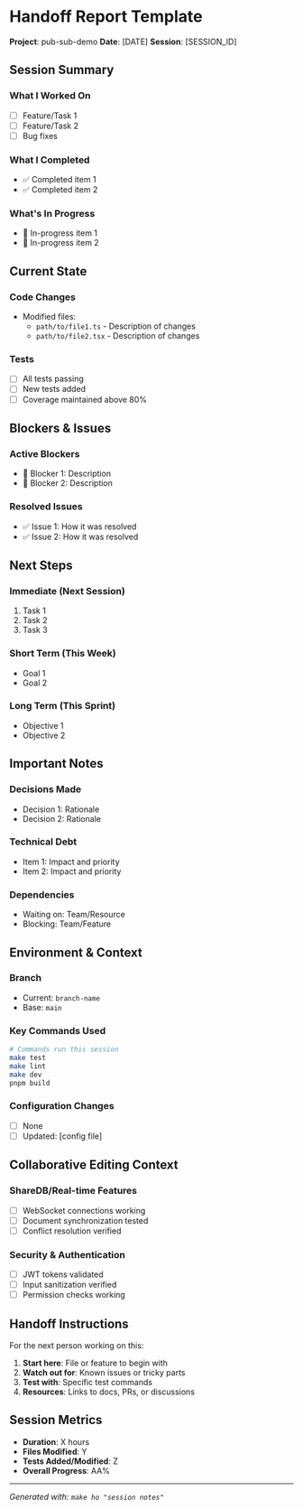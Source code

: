 # Handoff Report Template

**Project**: pub-sub-demo
**Date**: [DATE]
**Session**: [SESSION_ID]

## Session Summary

### What I Worked On

- [ ] Feature/Task 1
- [ ] Feature/Task 2
- [ ] Bug fixes

### What I Completed

- ✅ Completed item 1
- ✅ Completed item 2

### What's In Progress

- 🔄 In-progress item 1
- 🔄 In-progress item 2

## Current State

### Code Changes

- Modified files:
  - `path/to/file1.ts` - Description of changes
  - `path/to/file2.tsx` - Description of changes

### Tests

- [ ] All tests passing
- [ ] New tests added
- [ ] Coverage maintained above 80%

## Blockers & Issues

### Active Blockers

- 🚧 Blocker 1: Description
- 🚧 Blocker 2: Description

### Resolved Issues

- ✅ Issue 1: How it was resolved
- ✅ Issue 2: How it was resolved

## Next Steps

### Immediate (Next Session)

1. Task 1
2. Task 2
3. Task 3

### Short Term (This Week)

- Goal 1
- Goal 2

### Long Term (This Sprint)

- Objective 1
- Objective 2

## Important Notes

### Decisions Made

- Decision 1: Rationale
- Decision 2: Rationale

### Technical Debt

- Item 1: Impact and priority
- Item 2: Impact and priority

### Dependencies

- Waiting on: Team/Resource
- Blocking: Team/Feature

## Environment & Context

### Branch

- Current: `branch-name`
- Base: `main`

### Key Commands Used

```bash
# Commands run this session
make test
make lint
make dev
pnpm build
```

### Configuration Changes

- [ ] None
- [ ] Updated: [config file]

## Collaborative Editing Context

### ShareDB/Real-time Features

- [ ] WebSocket connections working
- [ ] Document synchronization tested
- [ ] Conflict resolution verified

### Security & Authentication

- [ ] JWT tokens validated
- [ ] Input sanitization verified
- [ ] Permission checks working

## Handoff Instructions

For the next person working on this:

1. **Start here**: File or feature to begin with
2. **Watch out for**: Known issues or tricky parts
3. **Test with**: Specific test commands
4. **Resources**: Links to docs, PRs, or discussions

## Session Metrics

- **Duration**: X hours
- **Files Modified**: Y
- **Tests Added/Modified**: Z
- **Overall Progress**: AA%

---

_Generated with: `make ho "session notes"`_
